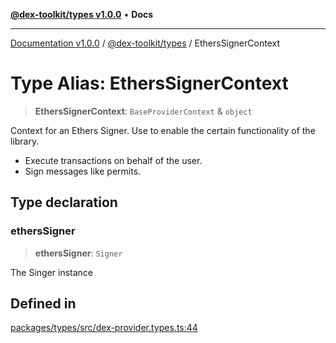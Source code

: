 [**@dex-toolkit/types v1.0.0**](../README.md) • **Docs**

***

[Documentation v1.0.0](../../../packages.md) / [@dex-toolkit/types](../README.md) / EthersSignerContext

# Type Alias: EthersSignerContext

> **EthersSignerContext**: `BaseProviderContext` & `object`

Context for an Ethers Signer.
Use to enable the certain functionality of the library.
- Execute transactions on behalf of the user.
- Sign messages like permits.

## Type declaration

### ethersSigner

> **ethersSigner**: `Signer`

The Singer instance

## Defined in

[packages/types/src/dex-provider.types.ts:44](https://github.com/niZmosis/dex-toolkit/blob/3d8b41b44787b30fbea5de3ab4737662ffb61bc8/packages/types/src/dex-provider.types.ts#L44)
